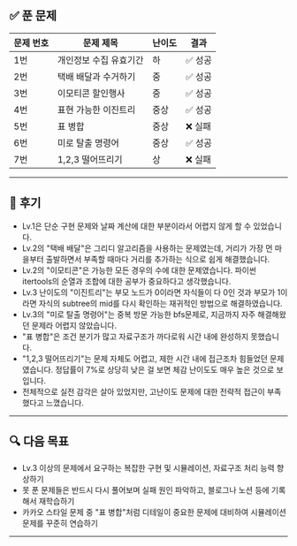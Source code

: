 ## ✅ 푼 문제

| 문제 번호 | 문제 제목             | 난이도 | 결과       |
|-----------|----------------------|--------|------------|
| 1번       | 개인정보 수집 유효기간 | 하     | ✅ 성공     |
| 2번       | 택배 배달과 수거하기   | 중     | ✅ 성공     |
| 3번       | 이모티콘 할인행사      | 중     | ✅ 성공     |
| 4번       | 표현 가능한 이진트리   | 중상   | ✅ 성공     |
| 5번       | 표 병합               | 중상   | ❌ 실패     |
| 6번       | 미로 탈출 명령어       | 중상   | ✅ 성공     |
| 7번       | 1,2,3 떨어뜨리기       | 상     | ❌ 실패     |

---

## 📝 후기

- Lv.1은 단순 구현 문제와 날짜 계산에 대한 부분이라서 어렵지 않게 할 수 있었습니다.
- Lv.2의 "택배 배달"은 그리디 알고리즘을 사용하는 문제였는데, 거리가 가장 먼 마을부터 출발하면서 부족할 때마다 거리를 추가하는 식으로 쉽게 해결했습니다.
- Lv.2의 "이모티콘"은 가능한 모든 경우의 수에 대한 문제였습니다. 파이썬 itertools의 순열과 조합에 대한 공부가 중요하다고 생각했습니다.
- Lv.3 난이도의 "이진트리"는 부모 노드가 0이라면 자식들이 다 0인 것과 부모가 1이라면 자식의 subtree의 mid를 다시 확인하는 재귀적인 방법으로 해결하였습니다.
- Lv.3의 "미로 탈출 명령어"는 중복 방문 가능한 bfs문제로, 지금까지 자주 해결해왔던 문제라 어렵지 않았습니다.
- "표 병합"은 조건 분기가 많고 자료구조가 까다로워 시간 내에 완성하지 못했습니다.
- "1,2,3 떨어뜨리기"는 문제 자체도 어렵고, 제한 시간 내에 접근조차 힘들었던 문제였습니다. 정답률이 7%로 상당히 낮은 걸 보면 체감 난이도도 매우 높은 것으로 보입니다.
- 전체적으로 실전 감각은 살아 있었지만, 고난이도 문제에 대한 전략적 접근이 부족했다고 느꼈습니다.

---

## 🔍 다음 목표

- Lv.3 이상의 문제에서 요구하는 복잡한 구현 및 시뮬레이션, 자료구조 처리 능력 향상하기
- 못 푼 문제들은 반드시 다시 풀어보며 실패 원인 파악하고, 블로그나 노션 등에 기록해서 재학습하기
- 카카오 스타일 문제 중 "표 병합"처럼 디테일이 중요한 문제에 대비하여 시뮬레이션 문제를 꾸준히 연습하기
---
